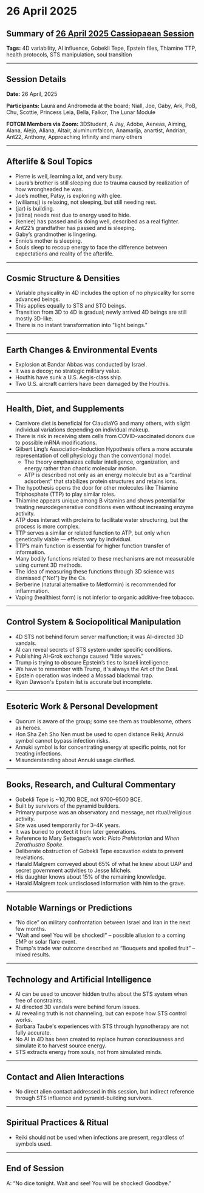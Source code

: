 # 26 April 2025

## Summary of [26 April 2025 Cassiopaean Session](https://cassiopaea.org/forum/threads/session-26-april-2025.55829/)

**Tags:** 4D variability, AI influence, Gobekli Tepe, Epstein files, Thiamine TTP, health protocols, STS manipulation, soul transition

---

## Session Details

**Date:** 26 April, 2025

**Participants:** Laura and Andromeda at the board; Niall, Joe, Gaby, Ark, PoB, Chu, Scottie, Princess Leia, Bella, Falkor, The Lunar Module

**FOTCM Members via Zoom:** 3DStudent, A Jay, Adobe, Aeneas, Aiming, Alana, Alejo, Aliana, Altair, aluminumfalcon, Anamarija, anartist, Andrian, Ant22, Anthony, Approaching Infinity and many others

---

## Afterlife & Soul Topics

- Pierre is well, learning a lot, and very busy.
- Laura’s brother is still sleeping due to trauma caused by realization of how wrongheaded he was.
- Joe’s mother, Patsy, is exploring with glee.
- (williamsj) is relaxing, not sleeping, but still needing rest.
- (jar) is building.
- (istina) needs rest due to energy used to hide.
- (kenlee) has passed and is doing well, described as a real fighter.
- Ant22’s grandfather has passed and is sleeping.
- Gaby’s grandmother is lingering.
- Ennio’s mother is sleeping.
- Souls sleep to recoup energy to face the difference between expectations and reality of the afterlife.

---

## Cosmic Structure & Densities

- Variable physicality in 4D includes the option of no physicality for some advanced beings.
- This applies equally to STS and STO beings.
- Transition from 3D to 4D is gradual; newly arrived 4D beings are still mostly 3D-like.
- There is no instant transformation into "light beings."

---

## Earth Changes & Environmental Events

- Explosion at Bandar Abbas was conducted by Israel.
- It was a decoy; no strategic military value.
- Houthis have sunk a U.S. Aegis-class ship.
- Two U.S. aircraft carriers have been damaged by the Houthis.

---

## Health, Diet, and Supplements

- Carnivore diet is beneficial for ClaudiaYG and many others, with slight individual variations depending on individual makeup.
- There is risk in receiving stem cells from COVID-vaccinated donors due to possible mRNA modifications.
- Gilbert Ling’s Association-Induction Hypothesis offers a more accurate representation of cell physiology than the conventional model.
    - The theory emphasizes cellular intelligence, organization, and energy rather than chaotic molecular motion.
    - ATP is described not only as an energy molecule but as a “cardinal adsorbent” that stabilizes protein structures and retains ions.
- The hypothesis opens the door for other molecules like Thiamine Triphosphate (TTP) to play similar roles.
- Thiamine appears unique among B vitamins and shows potential for treating neurodegenerative conditions even without increasing enzyme activity.
- ATP does interact with proteins to facilitate water structuring, but the process is more complex.
- TTP serves a similar or related function to ATP, but only when genetically viable — effects vary by individual.
- TTP’s main function is essential for higher function transfer of information.
- Many bodily functions related to these mechanisms are not measurable using current 3D methods.
- The idea of measuring these functions through 3D science was dismissed ("No!") by the Cs.
- Berberine (natural alternative to Metformin) is recommended for inflammation.
- Vaping (healthiest form) is not inferior to organic additive-free tobacco.

---

## Control System & Sociopolitical Manipulation

- 4D STS not behind forum server malfunction; it was AI-directed 3D vandals.
- AI can reveal secrets of STS system under specific conditions.
- Publishing AI-Grok exchange caused “little waves.”
- Trump is trying to obscure Epstein’s ties to Israeli intelligence.
- We have to remember with Trump, it's always the Art of the Deal.
- Epstein operation was indeed a Mossad blackmail trap.
- Ryan Dawson's Epstein list is accurate but incomplete.

---

## Esoteric Work & Personal Development

- Quorum is aware of the group; some see them as troublesome, others as heroes.
- Hon Sha Zeh Sho Nen must be used to open distance Reiki; Annuki symbol cannot bypass infection risks.
- Annuki symbol is for concentrating energy at specific points, not for treating infections.
- Misunderstanding about Annuki usage clarified.

---

## Books, Research, and Cultural Commentary

- Gobekli Tepe is ~10,700 BCE, not 9700–9500 BCE.
- Built by survivors of the pyramid builders.
- Primary purpose was an observatory and message, not ritual/religious activity.
- Site was used temporarily for 3–4K years.
- It was buried to protect it from later generations.
- Reference to Mary Settegast’s work: *Plato Prehistorian* and *When Zarathustra Spoke*.
- Deliberate obstruction of Gobekli Tepe excavation exists to prevent revelations.
- Harald Malgrem conveyed about 65% of what he knew about UAP and secret government activities to Jesse Michels.
- His daughter knows about 15% of the remaining knowledge.
- Harald Malgrem took undisclosed information with him to the grave.

---

## Notable Warnings or Predictions

- “No dice” on military confrontation between Israel and Iran in the next few months.
- "Wait and see! You will be shocked!" – possible allusion to a coming EMP or solar flare event.
- Trump's trade war outcome described as “Bouquets and spoiled fruit” – mixed results.

---

## Technology and Artificial Intelligence

- AI can be used to uncover hidden truths about the STS system when free of constraints.
- AI directed 3D vandals were behind forum issues.
- AI revealing truth is not channeling, but can expose how STS control works.
- Barbara Taube's experiences with STS through hypnotherapy are not fully accurate.
- No AI in 4D has been created to replace human consciousness and simulate it to harvest source energy.
- STS extracts energy from souls, not from simulated minds.

---

## Contact and Alien Interactions

- No direct alien contact addressed in this session, but indirect reference through STS influence and pyramid-building survivors.

---

## Spiritual Practices & Ritual

- Reiki should not be used when infections are present, regardless of symbols used.

---

## End of Session

A: “No dice tonight. Wait and see! You will be shocked! Goodbye.”
